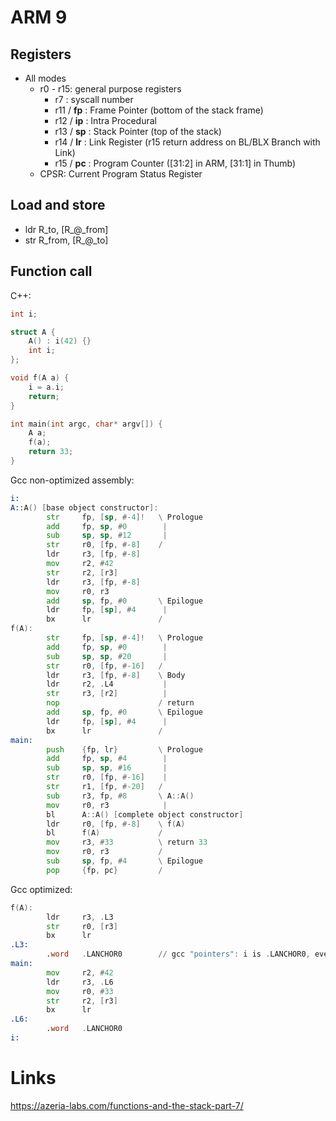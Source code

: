 
# ARM 9
## Registers
* All modes
  * r0 - r15: general purpose registers
    * r7 : syscall number
    * r11 / **fp** : Frame Pointer (bottom of the stack frame)
    * r12 / **ip** : Intra Procedural
    * r13 / **sp** : Stack Pointer (top of the stack)
    * r14 / **lr** : Link Register (r15 return address on BL/BLX Branch with Link)
    * r15 / **pc** : Program Counter ([31:2] in ARM, [31:1] in Thumb)
  * CPSR: Current Program Status Register

## Load and store
* ldr R_to, \[R_@\_from]
* str R_from, \[R_@\_to]

## Function call
C++:
```c++
int i;

struct A {
    A() : i(42) {}
    int i;
};

void f(A a) {
    i = a.i;
    return;
}

int main(int argc, char* argv[]) {
    A a;
    f(a);
    return 33;
}
```
Gcc non-optimized assembly:
```asm
i:
A::A() [base object constructor]:
        str     fp, [sp, #-4]!   \ Prologue
        add     fp, sp, #0        |
        sub     sp, sp, #12       |
        str     r0, [fp, #-8]    /
        ldr     r3, [fp, #-8]
        mov     r2, #42
        str     r2, [r3]
        ldr     r3, [fp, #-8]
        mov     r0, r3
        add     sp, fp, #0       \ Epilogue
        ldr     fp, [sp], #4      |
        bx      lr               /
f(A):
        str     fp, [sp, #-4]!   \ Prologue
        add     fp, sp, #0        | 
        sub     sp, sp, #20       |
        str     r0, [fp, #-16]   /
        ldr     r3, [fp, #-8]    \ Body
        ldr     r2, .L4           | 
        str     r3, [r2]          |
        nop                      / return
        add     sp, fp, #0       \ Epilogue
        ldr     fp, [sp], #4      |
        bx      lr               /
main:
        push    {fp, lr}         \ Prologue
        add     fp, sp, #4        |
        sub     sp, sp, #16       |
        str     r0, [fp, #-16]    |
        str     r1, [fp, #-20]   /
        sub     r3, fp, #8       \ A::A()
        mov     r0, r3            |
        bl      A::A() [complete object constructor]
        ldr     r0, [fp, #-8]    \ f(A)
        bl      f(A)             /
        mov     r3, #33          \ return 33
        mov     r0, r3           /
        sub     sp, fp, #4       \ Epilogue    
        pop     {fp, pc}         /
```
Gcc optimized:
```asm
f(A):
        ldr     r3, .L3
        str     r0, [r3]
        bx      lr
.L3:
        .word   .LANCHOR0        // gcc "pointers": i is .LANCHOR0, even if it is L3 for f() and L6 for main()
main:
        mov     r2, #42
        ldr     r3, .L6
        mov     r0, #33
        str     r2, [r3]
        bx      lr
.L6:
        .word   .LANCHOR0
i:
```
# Links
https://azeria-labs.com/functions-and-the-stack-part-7/
